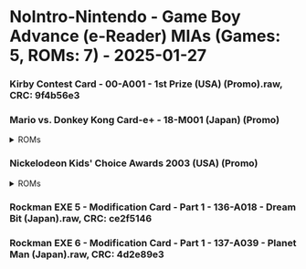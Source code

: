 # NoIntro-Nintendo - Game Boy Advance (e-Reader) MIAs (Games: 5, ROMs: 7) - 2025-01-27
### Kirby Contest Card - 00-A001 - 1st Prize (USA) (Promo).raw, CRC: 9f4b56e3
### Mario vs. Donkey Kong Card-e+ - 18-M001 (Japan) (Promo)
<details>
<summary>ROMs</summary>
Mario vs. Donkey Kong Card-e+ - 18-M001 (Japan) (Promo) (Strip 1).raw, CRC: 67b101e5

Mario vs. Donkey Kong Card-e+ - 18-M001 (Japan) (Promo) (Strip 2).raw, CRC: 12bb4324

</details>

### Nickelodeon Kids' Choice Awards 2003 (USA) (Promo)
<details>
<summary>ROMs</summary>
Nickelodeon Kids' Choice Awards 2003 (USA) (Promo) (Strip 1).raw, CRC: 359f92b3

Nickelodeon Kids' Choice Awards 2003 (USA) (Promo) (Strip 2).raw, CRC: 6fb27723

</details>

### Rockman EXE 5 - Modification Card - Part 1 - 136-A018 - Dream Bit (Japan).raw, CRC: ce2f5146
### Rockman EXE 6 - Modification Card - Part 1 - 137-A039 - Planet Man (Japan).raw, CRC: 4d2e89e3
